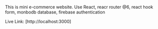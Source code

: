 This is mini e-commerce website.
Use React, reacr router @6, react hook form, monbodb database, firebase authentication

Live Link: 
[http://localhost:3000]

